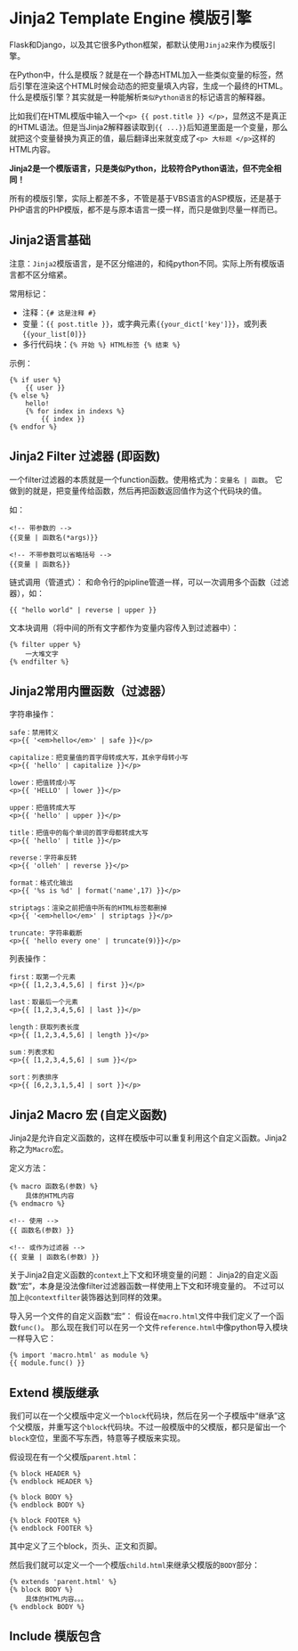 # Jinja2 Template Engine 模版引擎

Flask和Django，以及其它很多Python框架，都默认使用`Jinja2`来作为模版引擎。

在Python中，什么是模版？就是在一个静态HTML加入一些类似变量的标签，然后引擎在渲染这个HTML时候会动态的把变量填入内容，生成一个最终的HTML。
什么是模版引擎？其实就是一种能解析`类似Python语言`的标记语言的解释器。

比如我们在HTML模版中输入一个`<p> {{ post.title }} </p>`，显然这不是真正的HTML语法。但是当Jinja2解释器读取到`{{ ...}}`后知道里面是一个变量，那么就把这个变量替换为真正的值，最后翻译出来就变成了`<p> 大标题 </p>`这样的HTML内容。

**Jinja2是一个模版语言，只是类似Python，比较符合Python语法，但不完全相同！**

所有的模版引擎，实际上都差不多，不管是基于VBS语言的ASP模版，还是基于PHP语言的PHP模版，都不是与原本语言一摸一样，而只是做到尽量一样而已。

## Jinja2语言基础

注意：`Jinja2`模版语言，是不区分缩进的，和纯python不同。实际上所有模版语言都不区分缩紧。

常用标记：
- 注释：`{# 这是注释 #}`
- 变量：`{{ post.title }}`，或字典元素`{{your_dict['key']}}`，或列表`{{your_list[0]}}`
- 多行代码块：`{% 开始 %} HTML标签 {% 结束 %}`

示例：
```jinja2
{% if user %}
    {{ user }}
{% else %}
    hello!
    {% for index in indexs %}
        {{ index }} 
{% endfor %}
```

## Jinja2 Filter 过滤器 (即函数)

一个filter过滤器的本质就是一个function函数。使用格式为：`变量名 | 函数`。
它做到的就是，把变量传给函数，然后再把函数返回值作为这个代码块的值。

如：
```jinja2
<!-- 带参数的 -->
{{变量 | 函数名(*args)}}

<!-- 不带参数可以省略括号 -->
{{变量 | 函数名}}
```

链式调用（管道式）：
和命令行的pipline管道一样，可以一次调用多个函数（过滤器），如：
```jinja2
{{ "hello world" | reverse | upper }}
```

文本块调用（将中间的所有文字都作为变量内容传入到过滤器中）：
```jinja2
{% filter upper %}
    一大堆文字
{% endfilter %}
```

## Jinja2常用内置函数（过滤器）

字符串操作：
```jinja2
safe：禁用转义
<p>{{ '<em>hello</em>' | safe }}</p>

capitalize：把变量值的首字母转成大写，其余字母转小写
<p>{{ 'hello' | capitalize }}</p>

lower：把值转成小写
<p>{{ 'HELLO' | lower }}</p>

upper：把值转成大写
<p>{{ 'hello' | upper }}</p>

title：把值中的每个单词的首字母都转成大写
<p>{{ 'hello' | title }}</p>

reverse：字符串反转
<p>{{ 'olleh' | reverse }}</p>

format：格式化输出
<p>{{ '%s is %d' | format('name',17) }}</p>

striptags：渲染之前把值中所有的HTML标签都删掉
<p>{{ '<em>hello</em>' | striptags }}</p>

truncate: 字符串截断
<p>{{ 'hello every one' | truncate(9)}}</p>
```

列表操作：
```jinja2
first：取第一个元素
<p>{{ [1,2,3,4,5,6] | first }}</p>

last：取最后一个元素
<p>{{ [1,2,3,4,5,6] | last }}</p>

length：获取列表长度
<p>{{ [1,2,3,4,5,6] | length }}</p>

sum：列表求和
<p>{{ [1,2,3,4,5,6] | sum }}</p>

sort：列表排序
<p>{{ [6,2,3,1,5,4] | sort }}</p>
```


## Jinja2 Macro 宏 (自定义函数)

Jinja2是允许自定义函数的，这样在模版中可以重复利用这个自定义函数。Jinja2称之为`Macro`宏。

定义方法：
```jinja2
{% macro 函数名(参数) %}
    具体的HTML内容
{% endmacro %}

<!-- 使用 -->
{{ 函数名(参数) }}

<!-- 或作为过滤器 -->
{{ 变量 | 函数名(参数) }}
```

关于Jinja2自定义函数的`context`上下文和环境变量的问题：
Jinja2的自定义函数“宏”，本身是没法像filter过滤器函数一样使用上下文和环境变量的。
不过可以加上`@contextfilter`装饰器达到同样的效果。


导入另一个文件的自定义函数“宏”：
假设在`macro.html`文件中我们定义了一个函数`func()`。
那么现在我们可以在另一个文件`reference.html`中像python导入模块一样导入它：
```jinja2
{% import 'macro.html' as module %}
{{ module.func() }}
```


## Extend 模版继承

我们可以在一个父模版中定义一个`block`代码块，然后在另一个子模版中“继承”这个父模版，并重写这个`block`代码块。不过一般模版中的父模版，都只是留出一个`block`空位，里面不写东西，特意等子模版来实现。

假设现在有一个父模版`parent.html`：
```jinja2
{% block HEADER %}
{% endblock HEADER %}

{% block BODY %}
{% endblock BODY %}

{% block FOOTER %}
{% endblock FOOTER %}
```
其中定义了三个block，页头、正文和页脚。

然后我们就可以定义一个一个模版`child.html`来继承父模版的`BODY`部分：
```jinja2
{% extends 'parent.html' %}
{% block BODY %}
    具体的HTML内容。。。
{% endblock BODY %}
```

## Include 模版包含


